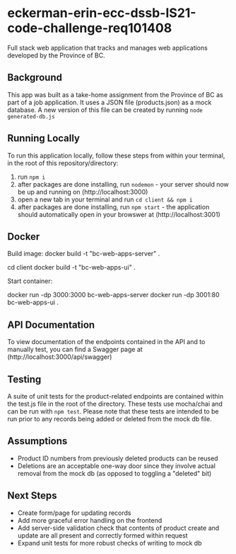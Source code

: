 # eckerman-erin-ecc-dssb-IS21-code-challenge-req101408
Full stack web application that tracks and manages web applications developed by the Province of BC.

## Background
This app was built as a take-home assignment from the Province of BC as part of a job application. It uses a JSON file (products.json) as a mock database. A new version of this file can be created by running `node generated-db.js` 

## Running Locally
To run this application locally, follow these steps from within your terminal, in the root of this repository/directory:
1. run `npm i`
2. after packages are done installing, run `nodemon` - your server should now be up and running on (http://localhost:3000)
3. open a new tab in your terminal and run `cd client && npm i`
4. after packages are done installing, run `npm start` - the application should automatically open in your browswer at (http://localhost:3001)

## Docker
Build image:
docker build -t "bc-web-apps-server" .

cd client
docker build -t "bc-web-apps-ui" .

Start container:

docker run -dp 3000:3000 bc-web-apps-server
docker run -dp 3001:80 bc-web-apps-ui .

## API Documentation
To view documentation of the endpoints contained in the API and to manually test, you can find a Swagger page at (http://localhost:3000/api/swagger)

## Testing
A suite of unit tests for the product-related endpoints are contained within the test.js file in the root of the directory. These tests use mocha/chai and can be run with `npm test`. Please note that these tests are intended to be run prior to any records being added or deleted from the mock db file.

## Assumptions
- Product ID numbers from previously deleted products can be reused
- Deletions are an acceptable one-way door since they involve actual removal from the mock db (as opposed to toggling a "deleted" bit)

## Next Steps
- Create form/page for updating records
- Add more graceful error handling on the frontend
- Add server-side validation check that contents of product create and update are all present and correctly formed within request
- Expand unit tests for more robust checks of writing to mock db